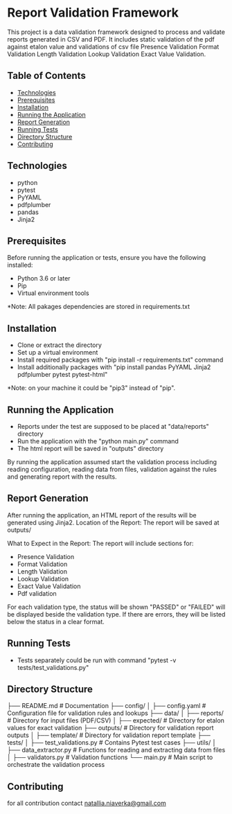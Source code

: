 # Report Validation Framework

This project is a data validation framework designed to process and validate reports generated in CSV and PDF.
It includes static validation of the pdf against etalon value and validations of csv file 
Presence Validation
Format Validation
Length Validation
Lookup Validation
Exact Value Validation.


## Table of Contents
- [Technologies](#technologies)
- [Prerequisites](#prerequisites)
- [Installation](#installation)
- [Running the Application](#running-the-application)
- [Report Generation](#report-generation)
- [Running Tests](#running-tests)
- [Directory Structure](#directory-structure)
- [Contributing](#contributing)

## Technologies
- python
- pytest
- PyYAML
- pdfplumber
- pandas
- Jinja2

## Prerequisites

Before running the application or tests, ensure you have the following installed:

- Python 3.6 or later
- Pip
- Virtual environment tools

*Note: All pakages dependencies are stored in requirements.txt


## Installation
- Clone or extract the directory
- Set up a virtual environment
- Install required packages with "pip install -r requirements.txt" command
- Install additionally packages with "pip install pandas PyYAML Jinja2 pdfplumber pytest pytest-html"

*Note: on your machine it could be "pip3" instead of "pip".

## Running the Application
- Reports under the test are supposed to be placed at "data/reports" directory
- Run the application with the "python main.py" command
- The html report will be saved in "outputs" directory

By running the application assumed start the validation process including reading configuration, reading data from files, validation against the rules and generating report with the results.

## Report Generation

After running the application, an HTML report of the results will be generated using Jinja2. 
Location of the Report: The report will be saved at outputs/

What to Expect in the Report:
The report will include sections for:
- Presence Validation
- Format Validation
- Length Validation
- Lookup Validation
- Exact Value Validation
- Pdf validation

For each validation type, the status will be shown "PASSED" or "FAILED" will be displayed beside the validation type.
If there are errors, they will be listed below the status in a clear format.


## Running Tests
- Tests separately could be run with command "pytest -v tests/test_validations.py"


## Directory Structure
├── README.md                 # Documentation
├── config/
│   ├── config.yaml           # Configuration file for validation rules and lookups
├── data/
│   ├── reports/              # Directory for input files (PDF/CSV)
│   ├── expected/             # Directory for etalon values for exact validation
├── outputs/                  # Directory for validation report outputs
│   ├── template/             # Directory for validation report template
├── tests/
│   ├── test_validations.py    # Contains Pytest test cases
├── utils/
│   ├── data_extractor.py     # Functions for reading and extracting data from files
│   ├── validators.py          # Validation functions
└── main.py                   # Main script to orchestrate the validation process

## Contributing

for all contribution contact natallia.niaverka@gmail.com
